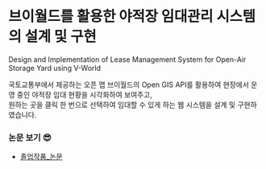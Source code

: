 # 브이월드를 활용한 야적장 임대관리 시스템의 설계 및 구현

Design and Implementation of Lease Management System for Open-Air Storage Yard using V-World

국토교통부에서 제공하는 오픈 맵 브이월드의 Open GIS API를 활용하여 현장에서 운영 중인 야적장 임대 현황을 시각화하여 보여주고, <br/>
원하는 곳을 클릭 한 번으로 선택하여 임대할 수 있게 하는 웹 시스템을 설계 및 구현하였습니다.


### 논문 보기 😎
- [졸업작품_논문](https://hyojin107.github.io/portfoliow/doc/%EC%A1%B8%EC%97%85%EC%9E%91%ED%92%88_%EB%85%BC%EB%AC%B8.pdf)
